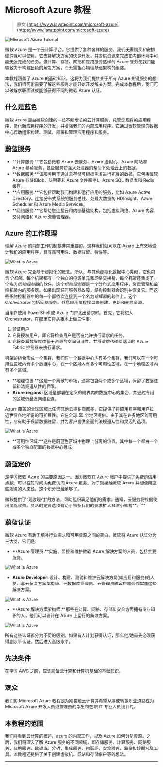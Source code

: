 # Microsoft Azure 教程

> 原文:[https://www.javatpoint.com/microsoft-azure](https://www.javatpoint.com/microsoft-azure)

![Microsoft Azure Tutorial](../Images/ddd4055c182b8b80c16eece8c9ae309b.png)

微软 Azure 是一个云计算平台，它提供了各种各样的服务，我们无需购买和安排硬件就可以使用。它支持解决方案的快速开发，并提供资源来完成在内部环境中可能无法完成的任务。像计算、存储、网络和应用服务这样的 Azure 服务使我们能够致力于构建出色的解决方案，而无需担心物理基础架构的组装。

本教程涵盖了 Azure 的基础知识，这将为我们提供关于所有 Azure 关键服务的想法，我们很可能需要了解这些服务才能开始开发解决方案。完成本教程后，我们可以破解求职面试或能够获得不同的微软 Azure 认证。

## 什么是蓝色

微软 Azure 是由微软创建的一组不断增长的云计算服务，托管您现有的应用程序，简化新应用程序的开发，并增强我们的内部应用程序。它通过微软管理的数据中心帮助组织构建、测试、部署和管理应用程序和服务。

## 蔚蓝服务

*   **计算服务:**它包括微软 Azure 云服务、Azure 虚拟机、Azure 网站和 Azure 移动服务，这些服务在强大处理器的帮助下处理云上的数据。
*   **数据服务:**该服务用于通过云存储可根据需求进行扩展的数据。它包括微软 Azure 存储(Blob、队列表和 Azure 文件服务)、Azure SQL 数据库和 Redis 缓存。
*   **应用服务:**它包括帮助我们构建和运行应用的服务，比如 Azure Active Directory、连接分布式系统的服务总线、处理大数据的 HDInsight、Azure Scheduler 和 Azure Media Services。
*   **网络服务:**它帮助您连接云和内部基础架构，包括虚拟网络、Azure 内容交付网络和 Azure 流量管理器。

## Azure 的工作原理

理解 Azure 的内部工作机制是非常重要的，这样我们就可以在 Azure 上有效地设计我们的应用程序，具有高可用性、数据驻留、弹性等。

![What is Azure](../Images/277428a62ab9eb7d007ff4a46ba7e1ac.png)

微软 Azure 完全基于虚拟化的概念。所以，与其他虚拟化数据中心类似，它也包含*个机架*。每个机架都有一个独立的电源单元和网络交换机，每个机架还集成了一个名为*织物控制器*的软件。这个*织物控制器*是一个分布式应用程序，负责管理和监控机架内的服务器。如果出现任何服务器故障，结构控制器会识别并恢复它。而这些织物控制器中的每一个都依次连接到一个名为*指挥器*的软件上。这个 *Orchestrator* 包括网络服务、休息应用编程接口来创建、更新和删除资源。

当用户使用 PowerShell 或 Azure 门户发出请求时。首先，它将进入 Orchestrator，在那里它将从根本上做三件事:

1.  验证用户
2.  它将授权用户，即它将检查用户是否被允许执行请求的任务。
3.  它将查看数据库中基于资源的空间可用性，并将请求传递给适当的 Azure Fabric 控制器来执行请求。

机架的组合形成一个集群。我们在一个数据中心内有多个集群，我们可以在一个可用性区域内有多个数据中心，在一个区域内有多个可用性区域，在一个地理区域内有多个区域。

*   **地理位置:**这是一个离散的市场，通常包含两个或多个区域，保留了数据驻留和法规遵从性的界限。
*   **Azure regions:** 区域是部署在定义的周界内的数据中心的集合，并通过专用的区域低延迟网络互连。

Azure 覆盖的全球区域比任何其他云提供商都多，它提供了将应用程序和用户拉近世界各地所需的可扩展性。它在全球 50 个地区提供。由于其在许多地区的可用性，它有助于保留数据驻留，并为客户提供全面的法规遵从性和灵活的选项。

![What is Azure](../Images/3ebc0a44f219b6370aef26413a22ad98.png)

*   **可用性区域:**这些是蔚蓝色区域中物理上分离的位置。其中每一个都由一个或多个独立配置的数据中心组成。

## 蔚蓝定价

是学习微软 Azure 的主要原因之一。因为微软在 Azure 帐户中提供了免费的信用点数，可以在短时间内免费访问 Azure 服务。对于刚接触微软 Azure 并想使用这些服务的人来说，这个积分已经足够了。

微软提供了“现收现付”的方法，帮助组织满足他们的需求。通常，云服务将根据使用情况收费。灵活的定价选项有助于根据我们的要求扩大和缩小架构**。**

## 蔚蓝认证

微软 Azure 有助于填补行业需求和可用资源之间的空白。微软将 Azure 认证分为三大类，它们是:

*   **Azure 管理员:**实施、监控和维护微软 Azure 解决方案的人员，包括主要服务。

![What is Azure](../Images/3a95301a7c38759548b1b841fb747b67.png)

*   **Azure Developer:** 设计、构建、测试和维护云解决方案(如应用和服务)的人员，与云解决方案架构师、云数据库管理员、云管理员和客户端合作实施这些解决方案。

![What is Azure](../Images/fd9b2f17d011e5a130a724416c9fa988.png)

*   **Azure 解决方案架构师:**那些在计算、网络、存储和安全方面拥有专业知识的人，他们可以设计在 Azure 上运行的解决方案。

![What is Azure](../Images/140e6cdc2abbe7220abf77a436a93741.png)

所有这些认证都分为不同的级别。如果有人计划获得认证，那么他/她首先必须获得副水平认证，然后进入高级水平。

## 先决条件

在学习 AWS 之前，应该具备云计算和计算机基础的基础知识。

## 观众

我们的 Microsoft Azure 教程是为刚接触云计算并希望从事或转换职业道路成为 Microsoft Azure 开发人员或管理员的学生和在职 IT 专业人员设计的。

## 本教程的范围

我们将看到云计算的概述，azure 的内部工作，以及 Azure 如何分配资源。之后，我们将深入了解 Azure 服务的不同领域，即存储服务、计算服务、网络服务、应用服务、数据库、分析、集成服务、物联网、安全服务、监控和诊断以及工具。本教程还提供了关于创建虚拟机、网站和存储帐户等的想法。

* * *